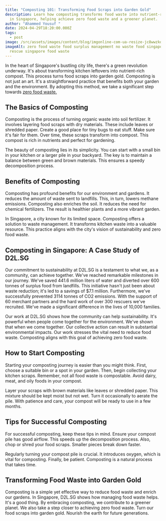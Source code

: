 ```yaml
---
title: "Composting 101: Transforming Food Scraps into Garden Gold"
description: Learn how composting transforms food waste into nutrient-rich soil
  in Singapore, helping achieve zero food waste and a greener planet.
author: "Ahammed Yousuf "
date: 2024-04-29T18:20:00.000Z
tags:
  - post
image: /src/assets/images/content/blog/imgonline-com-ua-resize-jc8wwzkdnxmozcu.jpg
imageAlt: zero food waste food surplus management no waste food singapore food
  rescue singapore food waste
---
```


In the heart of Singapore's bustling city life, there's a green revolution underway. It's about transforming kitchen leftovers into nutrient-rich compost. This process turns food scraps into garden gold. Composting is not just an art. It's a straightforward practice that benefits both your garden and the environment. By adopting this method, we take a significant step towards [zero food waste.](https://d2l.sg/)

## The Basics of Composting

Composting is the process of turning organic waste into soil fertilizer. It involves layering food scraps with dry materials. These include leaves or shredded paper. Create a good place for tiny bugs to eat stuff. Make sure it's fair for them. Over time, these scraps transform into compost. This compost is rich in nutrients and perfect for gardening.

The beauty of composting lies in its simplicity. You can start with a small bin in your kitchen or a larger pile in your backyard. The key is to maintain a balance between green and brown materials. This ensures a speedy decomposition process.

## Benefits of Composting

Composting has profound benefits for our environment and gardens. It reduces the amount of waste sent to landfills. This, in turn, lowers methane emissions. Composting also enriches the soil. It reduces the need for chemical fertilizers. The result is healthier plants and a more vibrant garden.

In Singapore, a city known for its limited space. Composting offers a solution to waste management. It transforms kitchen waste into a valuable resource. This practice aligns with the city's vision of sustainability and zero food waste.

## Composting in Singapore: A Case Study of D2L.SG

Our commitment to sustainability at D2L.SG is a testament to what we, as a community, can achieve together. We've reached remarkable milestones in our journey. We've saved 441.6 million liters of water and diverted over 600 tonnes of surplus food from landfills. This initiative hasn't just been about waste reduction; it's led to a savings of $7.1 million. Furthermore, we've successfully prevented 3114 tonnes of CO2 emissions. With the support of 60 merchant partners and the hard work of over 300 rescuers we've recruited. We've made a significant difference in the lives of 10,000 families.

Our work at D2L.SG shows how the community can help sustainability. It's powerful when people come together for the environment. We've shown that when we come together. Our collective action can result in substantial environmental impacts. Our work stresses the vital need to reduce food waste. Composting aligns with this goal of achieving zero food waste.

## How to Start Composting

Starting your composting journey is easier than you might think. First, choose a suitable bin or a spot in your garden. Then, begin collecting your kitchen scraps. Remember, not all food waste is compostable. Avoid dairy, meat, and oily foods in your compost.

Layer your scraps with brown materials like leaves or shredded paper. This mixture should be kept moist but not wet. Turn it occasionally to aerate the pile. With patience and care, your compost will be ready to use in a few months.

## Tips for Successful Composting

For successful composting, keep these tips in mind. Ensure your compost pile has good airflow. This speeds up the decomposition process. Also, chop or shred your food scraps. Smaller pieces break down faster.

Regularly turning your compost pile is crucial. It introduces oxygen, which is vital for composting. Finally, be patient. Composting is a natural process that takes time.

## Transforming Food Waste into Garden Gold

Composting is a simple yet effective way to reduce food waste and enrich our gardens. In Singapore, D2L.SG shows how managing food waste helps. It's a good thing. By embracing composting, we contribute to a greener planet. We also take a step closer to achieving zero food waste. Turn our food scraps into garden gold. Nourish the earth for future generations.
